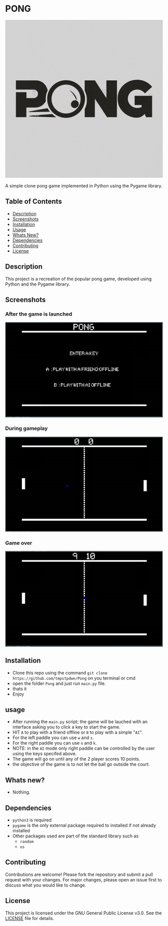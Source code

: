 # PONG

![PONG logo](logo.png)

A simple clone pong game implemented in Python using the Pygame library.

## Table of Contents

- [Description](#description)
- [Screenshots](#screenshots)
- [Installation](#installation)
- [Usage](#usage)
- [Whats New?](#whats-new)
- [Dependencies](#dependencies) 
- [Contributing](#contributing)
- [License](#license)


## Description

This project is a recreation of the popular pong game, developed using Python and the Pygame library.

## Screenshots

### After the game is launched
![Gameplay Screenshot](screenshots/start.png)

### During gameplay
![Gameplay Screenshot](screenshots/gameplay.png)

### Game over
![Gameplay Screenshot](screenshots/gameover.png)

## Installation

- Clone this repo using the command `git clone https://github.com/tmpstpdwn/Pong` on you terminal or cmd
- open the folder `Pong` and just run `main.py` file. 
- thats it
- Enjoy

## usage 

- After running the `main.py` script; the game will be lauched with an interface asking you to click a key to start the game.
- HIT `A` to play with a friend offline or `B` to play with a simple "`AI`".
- For the left paddle you can use `w` and `s`.
- For the right paddle you can use `o` and `k`.
- NOTE: in the `AI` mode only right paddle can be controlled by the user using the keys specifed above.
- The game will go on until any of the 2 player scores 10 points.
- the objective of the game is to not let the ball go outside the court.

## Whats new?

- Nothing.

## Dependencies

- `python3` is required
- `pygame` is the only external package required to installed if not already installed
- Other packages used are part of the standard library such as
    - `random`
    - `os`

## Contributing

Contributions are welcome! Please fork the repository and submit a pull request with your changes. For major changes, please open an issue first to discuss what you would like to change.

## License

This project is licensed under the GNU General Public License v3.0. See the [LICENSE](LICENSE) file for details.
